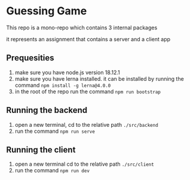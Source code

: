 # Guessing Game

This repo is a mono-repo which contains 3 internal packages

it represents an assignment that contains a server and a client app

## Prequesities

1. make sure you have node.js version 18.12.1
2. make sure you have lerna installed.
it can be installed by running the command
`npm install -g lerna@4.0.0`
3. in the root of the repo run the command `npm run bootstrap`

## Running the backend

1. open a new terminal, cd to the relative path `./src/backend`
2. run the command `npm run serve`

## Running the client
1. open a new terminal cd to the relative path `./src/client`
2. run the command `npm run dev`